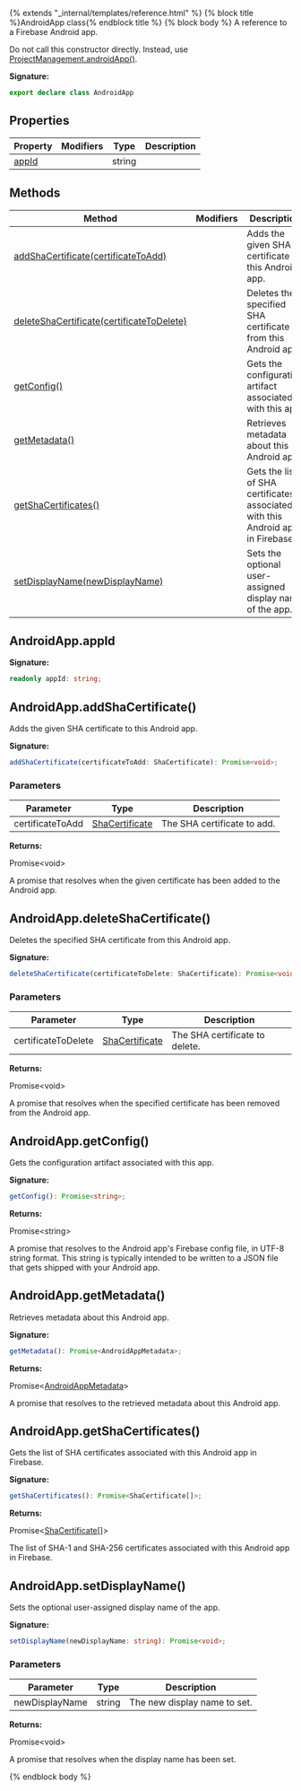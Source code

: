 {% extends "_internal/templates/reference.html" %}
{% block title %}AndroidApp class{% endblock title %}
{% block body %}
A reference to a Firebase Android app.

Do not call this constructor directly. Instead, use [ProjectManagement.androidApp()](./firebase-admin.project-management.projectmanagement.md#projectmanagementandroidapp)<!-- -->.

<b>Signature:</b>

```typescript
export declare class AndroidApp 
```

## Properties

|  Property | Modifiers | Type | Description |
|  --- | --- | --- | --- |
|  [appId](./firebase-admin.project-management.androidapp.md#androidappappid) |  | string |  |

## Methods

|  Method | Modifiers | Description |
|  --- | --- | --- |
|  [addShaCertificate(certificateToAdd)](./firebase-admin.project-management.androidapp.md#androidappaddshacertificate) |  | Adds the given SHA certificate to this Android app. |
|  [deleteShaCertificate(certificateToDelete)](./firebase-admin.project-management.androidapp.md#androidappdeleteshacertificate) |  | Deletes the specified SHA certificate from this Android app. |
|  [getConfig()](./firebase-admin.project-management.androidapp.md#androidappgetconfig) |  | Gets the configuration artifact associated with this app. |
|  [getMetadata()](./firebase-admin.project-management.androidapp.md#androidappgetmetadata) |  | Retrieves metadata about this Android app. |
|  [getShaCertificates()](./firebase-admin.project-management.androidapp.md#androidappgetshacertificates) |  | Gets the list of SHA certificates associated with this Android app in Firebase. |
|  [setDisplayName(newDisplayName)](./firebase-admin.project-management.androidapp.md#androidappsetdisplayname) |  | Sets the optional user-assigned display name of the app. |

## AndroidApp.appId

<b>Signature:</b>

```typescript
readonly appId: string;
```

## AndroidApp.addShaCertificate()

Adds the given SHA certificate to this Android app.

<b>Signature:</b>

```typescript
addShaCertificate(certificateToAdd: ShaCertificate): Promise<void>;
```

### Parameters

|  Parameter | Type | Description |
|  --- | --- | --- |
|  certificateToAdd | [ShaCertificate](./firebase-admin.project-management.shacertificate.md#shacertificate_class) | The SHA certificate to add. |

<b>Returns:</b>

Promise&lt;void&gt;

A promise that resolves when the given certificate has been added to the Android app.

## AndroidApp.deleteShaCertificate()

Deletes the specified SHA certificate from this Android app.

<b>Signature:</b>

```typescript
deleteShaCertificate(certificateToDelete: ShaCertificate): Promise<void>;
```

### Parameters

|  Parameter | Type | Description |
|  --- | --- | --- |
|  certificateToDelete | [ShaCertificate](./firebase-admin.project-management.shacertificate.md#shacertificate_class) | The SHA certificate to delete. |

<b>Returns:</b>

Promise&lt;void&gt;

A promise that resolves when the specified certificate has been removed from the Android app.

## AndroidApp.getConfig()

Gets the configuration artifact associated with this app.

<b>Signature:</b>

```typescript
getConfig(): Promise<string>;
```
<b>Returns:</b>

Promise&lt;string&gt;

A promise that resolves to the Android app's Firebase config file, in UTF-8 string format. This string is typically intended to be written to a JSON file that gets shipped with your Android app.

## AndroidApp.getMetadata()

Retrieves metadata about this Android app.

<b>Signature:</b>

```typescript
getMetadata(): Promise<AndroidAppMetadata>;
```
<b>Returns:</b>

Promise&lt;[AndroidAppMetadata](./firebase-admin.project-management.androidappmetadata.md#androidappmetadata_interface)<!-- -->&gt;

A promise that resolves to the retrieved metadata about this Android app.

## AndroidApp.getShaCertificates()

Gets the list of SHA certificates associated with this Android app in Firebase.

<b>Signature:</b>

```typescript
getShaCertificates(): Promise<ShaCertificate[]>;
```
<b>Returns:</b>

Promise&lt;[ShaCertificate](./firebase-admin.project-management.shacertificate.md#shacertificate_class)<!-- -->\[\]&gt;

The list of SHA-1 and SHA-256 certificates associated with this Android app in Firebase.

## AndroidApp.setDisplayName()

Sets the optional user-assigned display name of the app.

<b>Signature:</b>

```typescript
setDisplayName(newDisplayName: string): Promise<void>;
```

### Parameters

|  Parameter | Type | Description |
|  --- | --- | --- |
|  newDisplayName | string | The new display name to set. |

<b>Returns:</b>

Promise&lt;void&gt;

A promise that resolves when the display name has been set.

{% endblock body %}
